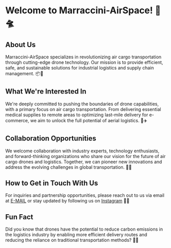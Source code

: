 # Welcome to Marraccini-AirSpace! 👋🛸

## About Us
Marraccini-AirSpace specializes in revolutionizing air cargo transportation through cutting-edge drone technology. Our mission is to provide efficient, safe, and sustainable solutions for industrial logistics and supply chain management. 📦🚀

## What We're Interested In
We're deeply committed to pushing the boundaries of drone capabilities, with a primary focus on air cargo transportation. From delivering essential medical supplies to remote areas to optimizing last-mile delivery for e-commerce, we aim to unlock the full potential of aerial logistics. 🌟✈️

## Collaboration Opportunities
We welcome collaboration with industry experts, technology enthusiasts, and forward-thinking organizations who share our vision for the future of air cargo drones and logistics. Together, we can pioneer new innovations and address the evolving challenges in global transportation. 🤝🌐

## How to Get in Touch With Us
For inquiries and partnership opportunities, please reach out to us via email at [E-MAIL](marracciniairspace@outlook.com) or stay updated by following us on [Instagram](https://www.instagram.com/marraccini.airspace/) 📧🔗

## Fun Fact
Did you know that drones have the potential to reduce carbon emissions in the logistics industry by enabling more efficient delivery routes and reducing the reliance on traditional transportation methods? 💼🌱
